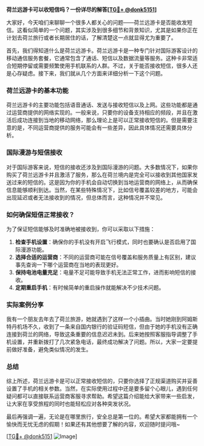 **荷兰远游卡可以收短信吗？一份详尽的解答[[TG💪+ @donk5151](https://t.me/s/donk5151)]**

大家好，今天咱们来聊聊一个很多人都关心的问题——荷兰远游卡是否能收发短信。这看似简单的一个问题，其实涉及到很多细节和背景知识，尤其是如果你正在计划去荷兰旅行或者长期居住的话，了解清楚这一点就显得尤为重要了。

首先，我们得知道什么是荷兰远游卡。荷兰远游卡是一种专门针对国际游客设计的移动通信服务套餐，它通常包含了通话、短信以及数据流量等服务。这种卡非常适合短期停留或需要频繁使用手机联系的人群。不过，关于能否接收短信，很多人还是心存疑虑。接下来，我们就从几个方面来详细分析一下这个问题。

### 荷兰远游卡的基本功能

荷兰远游卡的主要功能包括语音通话、发送与接收短信以及上网。这些功能都是通过运营商提供的网络实现的。一般来说，只要你的设备支持相应的频段，并且在激活后成功连接到当地的移动网络，那么理论上是可以正常接收短信的。但是需要注意的是，不同运营商提供的服务可能会有一些差异，因此具体情况还需要具体分析。

### 国际漫游与短信接收

对于国际游客来说，短信的接收还涉及到国际漫游的问题。大多数情况下，如果你购买了荷兰远游卡并且激活了服务，那么在荷兰境内是完全可以接收到其他国家发送过来的短信的。这是因为你的手机会自动切换到当地运营商的网络上，从而确保信息能够顺利到达。当然，在某些特殊情况下，比如信号覆盖较差的地方，可能会出现延迟或者无法接收到的情况，但总体而言，这种情况并不常见。

### 如何确保短信正常接收？

为了保证短信能够及时准确地被接收到，你可以采取以下措施：

1. **检查手机设置**：确保你的手机没有开启飞行模式，同时也要确认是否启用了国际漫游功能。
2. **选择合适的运营商**：不同的运营商可能在信号覆盖和服务质量上有区别，建议事先查询一下哪个运营商在当地的表现更好。
3. **保持电池电量充足**：电量不足可能导致手机无法正常工作，进而影响短信的接收。
4. **定期重启手机**：有时候简单的重启操作就能解决不少技术问题。

### 实际案例分享

我有一个朋友去年去了荷兰旅游，她就遇到了这样一个小插曲。当时她刚到阿姆斯特丹机场不久，收到了一条来自国内银行的验证码短信，但由于她的手机没有正确连接到荷兰的网络，导致这条重要的信息迟迟未到。后来她按照客服指导调整了手机设置，并重新拨打了几次紧急电话，最终成功解决了问题。所以，大家一定要提前做好准备，避免类似情况的发生。

### 总结

综上所述，荷兰远游卡是可以正常接收短信的，只要你选择了正规渠道购买并妥善设置了手机的相关参数。当然，在实际使用过程中还是要多留个心眼儿，遇到任何疑问都可以直接联系运营商客服寻求帮助。希望这篇介绍能给大家带来一些启发，让大家在享受旅程的同时也能轻松应对各种突发状况。

最后再强调一遍，无论是在哪里旅行，安全总是第一位的。希望大家都能拥有一个愉快而无忧无虑的假期！如果还有其他想要了解的内容，欢迎随时提问哦~

[[TG💪+ @donk5151](https://t.me/s/donk5151) ![Image](https://i.postimg.cc/rwNCRYN7/Snipaste-2025-04-30-17-27-05.png)]